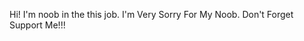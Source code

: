 Hi! I'm noob in the this job.
I'm Very Sorry For My Noob.
Don't Forget Support Me!!!
<!---
GencYaziimci17/GencYaziimci17 is a ✨ special ✨ repository because its `README.md` (this file) appears on your GitHub profile.
You can click the Preview link to take a look at your changes.
--->
